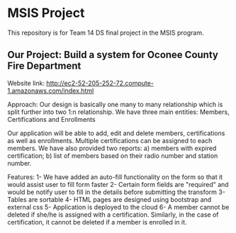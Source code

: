 # MSIS Project
This repository is for Team 14 DS final project in the MSIS program.

## Our Project: Build a system for Oconee County Fire Department

Website link: http://ec2-52-205-252-72.compute-1.amazonaws.com/index.html

Approach:
Our design is basically one many to many relationship which is split further into two 1:n relationship. We have three main entities: Members, Certifications and Enrollments

Our application will be able to add, edit and delete members, certifications as well as enrollments. Multiple certifications can be assigned to each members. We have also provided two reports: a) members with expired certification; b) list of members based on their radio number and station number.

Features:
1- We have added an auto-fill functionality on the form so that it would assist user to fill form faster
2- Certain form fields are "required" and would be notify user to fill in the details before submitting the transform
3- Tables are sortable
4- HTML pages are designed using bootstrap and external css
5- Application is deployed to the cloud
6- A member cannot be deleted if she/he is assigned with a certification. Similarly, in the case of certification, it cannot be deleted if a member is enrolled in it.
